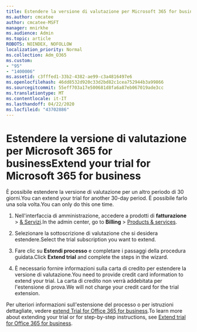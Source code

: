 ```yaml
---
title: Estendere la versione di valutazione per Microsoft 365 for business
ms.author: cmcatee
author: cmcatee-MSFT
manager: mnirkhe
ms.audience: Admin
ms.topic: article
ROBOTS: NOINDEX, NOFOLLOW
localization_priority: Normal
ms.collection: Adm_O365
ms.custom:
- "95"
- "1400006"
ms.assetid: c3fffed1-33b2-4382-ae99-c3a4816497e6
ms.openlocfilehash: 46dd8532d920c33d2bd82c1cea752944b3a99866
ms.sourcegitcommit: 55eff703a17e500681d8fa6a87eb067019ade3cc
ms.translationtype: MT
ms.contentlocale: it-IT
ms.lasthandoff: 04/22/2020
ms.locfileid: "43702886"
---
```

# <a name="extend-your-trial-for-microsoft-365-for-business"></a><span data-ttu-id="f3973-102">Estendere la versione di valutazione per Microsoft 365 for business</span><span class="sxs-lookup"><span data-stu-id="f3973-102">Extend your trial for Microsoft 365 for business</span></span>

<span data-ttu-id="f3973-103">È possibile estendere la versione di valutazione per un altro periodo di 30 giorni.</span><span class="sxs-lookup"><span data-stu-id="f3973-103">You can extend your trial for another 30-day period.</span></span> <span data-ttu-id="f3973-104">È possibile farlo una sola volta.</span><span class="sxs-lookup"><span data-stu-id="f3973-104">You can only do this one time.</span></span>
  
1. <span data-ttu-id="f3973-105">Nell'interfaccia di amministrazione, accedere a prodotti di **fatturazione** \> [& Servizi](https://portal.office.com/adminportal/home#/subscriptions).</span><span class="sxs-lookup"><span data-stu-id="f3973-105">In the admin center, go to **Billing** \> [Products & services](https://portal.office.com/adminportal/home#/subscriptions).</span></span>

2. <span data-ttu-id="f3973-106">Selezionare la sottoscrizione di valutazione che si desidera estendere.</span><span class="sxs-lookup"><span data-stu-id="f3973-106">Select the trial subscription you want to extend.</span></span>

3. <span data-ttu-id="f3973-107">Fare clic su **Estendi processo** e completare i passaggi della procedura guidata.</span><span class="sxs-lookup"><span data-stu-id="f3973-107">Click **Extend trial** and complete the steps in the wizard.</span></span>

4. <span data-ttu-id="f3973-108">È necessario fornire informazioni sulla carta di credito per estendere la versione di valutazione.</span><span class="sxs-lookup"><span data-stu-id="f3973-108">You need to provide credit card information to extend your trial.</span></span> <span data-ttu-id="f3973-109">La carta di credito non verrà addebitata per l'estensione di prova.</span><span class="sxs-lookup"><span data-stu-id="f3973-109">We will not charge your credit card for the trial extension.</span></span>

<span data-ttu-id="f3973-110">Per ulteriori informazioni sull'estensione del processo o per istruzioni dettagliate, vedere [extend Trial for Office 365 for business](https://docs.microsoft.com/microsoft-365/commerce/extend-your-trial).</span><span class="sxs-lookup"><span data-stu-id="f3973-110">To learn more about extending your trial or for step-by-step instructions, see [Extend trial for Office 365 for business](https://docs.microsoft.com/microsoft-365/commerce/extend-your-trial).</span></span>
